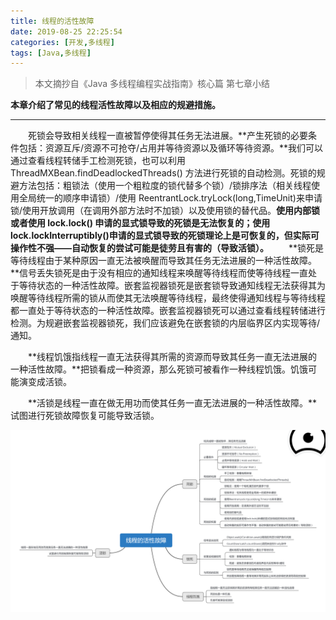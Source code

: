 ```yaml
---
title: 线程的活性故障
date: 2019-08-25 22:25:54
categories: [开发,多线程]
tags: [Java,多线程]
---
```


> 本文摘抄自《Java 多线程编程实战指南》核心篇 第七章小结

**本章介绍了常见的线程活性故障以及相应的规避措施。**

---

&emsp;&emsp;死锁会导致相关线程一直被暂停使得其任务无法进展。**产生死锁的必要条件包括：资源互斥/资源不可抢夺/占用并等待资源以及循环等待资源。**我们可以通过查看线程转储手工检测死锁，也可以利用 ThreadMXBean.findDeadlockedThreads() 方法进行死锁的自动检测。死锁的规避方法包括：粗锁法（使用一个粗粒度的锁代替多个锁）/锁排序法（相关线程使用全局统一的顺序申请锁）/使用 ReentrantLock.tryLock(long,TimeUnit)来申请锁/使用开放调用（在调用外部方法时不加锁）以及使用锁的替代品。**使用内部锁或者使用 lock.lock() 申请的显式锁导致的死锁是无法恢复的；使用 lock.lockInterruptibly()申请的显式锁导致的死锁理论上是可恢复的，但实际可操作性不强——自动恢复的尝试可能是徒劳且有害的（导致活锁）。**
&emsp;&emsp;**锁死是等待线程由于某种原因一直无法被唤醒而导致其任务无法进展的一种活性故障。**信号丢失锁死是由于没有相应的通知线程来唤醒等待线程而使等待线程一直处于等待状态的一种活性故障。嵌套监视器锁死是嵌套锁导致通知线程无法获得其为唤醒等待线程所需的锁从而使其无法唤醒等待线程，最终使得通知线程与等待线程都一直处于等待状态的一种活性故障。嵌套监视器锁死可以通过查看线程转储进行检测。为规避嵌套监视器锁死，我们应该避免在嵌套锁的内层临界区内实现等待/通知。

&emsp;&emsp;**线程饥饿指线程一直无法获得其所需的资源而导致其任务一直无法进展的一种活性故障。**把锁看成一种资源，那么死锁可被看作一种线程饥饿。饥饿可能演变成活锁。

&emsp;&emsp;**活锁是线程一直在做无用功而使其任务一直无法进展的一种活性故障。**试图进行死锁故障恢复可能导致活锁。

![本章知识结构图](https://raw.githubusercontent.com/Folgerjun/materials/master/blog/img/Multithreading/Multithreading-Chapter-Seven.png) 